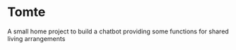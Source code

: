 # Tomte
A small home project to build a chatbot providing some functions for shared living arrangements
